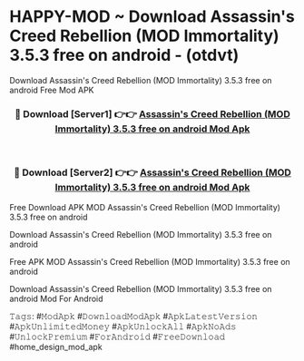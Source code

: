 # HAPPY-MOD ~ Download Assassin's Creed Rebellion (MOD Immortality) 3.5.3 free on android - (otdvt)
Download Assassin's Creed Rebellion (MOD Immortality) 3.5.3 free on android Free Mod APK

<div align="center">
<h3>🔴 Download [Server1] 👉👉 <a href="https://apk-comot.site?title=Assassin's_Creed_Rebellion_(MOD_Immortality)_3.5.3_free_on_android">Assassin's Creed Rebellion (MOD Immortality) 3.5.3 free on android Mod Apk</a></h3><br>

<h3>🔴 Download [Server2] 👉👉 <a href="https://apk-comot.site?title=Assassin's_Creed_Rebellion_(MOD_Immortality)_3.5.3_free_on_android">Assassin's Creed Rebellion (MOD Immortality) 3.5.3 free on android Mod Apk</a></h3>
</div>


Free Download APK MOD Assassin's Creed Rebellion (MOD Immortality) 3.5.3 free on android

Download Assassin's Creed Rebellion (MOD Immortality) 3.5.3 free on android 

Free APK MOD Assassin's Creed Rebellion (MOD Immortality) 3.5.3 free on android 

Download Assassin's Creed Rebellion (MOD Immortality) 3.5.3 free on android Mod For Android

𝚃𝚊𝚐𝚜: #𝙼𝚘𝚍𝙰𝚙𝚔 #𝙳𝚘𝚠𝚗𝚕𝚘𝚊𝚍𝙼𝚘𝚍𝙰𝚙𝚔 #𝙰𝚙𝚔𝙻𝚊𝚝𝚎𝚜𝚝𝚅𝚎𝚛𝚜𝚒𝚘𝚗 #𝙰𝚙𝚔𝚄𝚗𝚕𝚒𝚖𝚒𝚝𝚎𝚍𝙼𝚘𝚗𝚎𝚢 #𝙰𝚙𝚔𝚄𝚗𝚕𝚘𝚌𝚔𝙰𝚕𝚕 #𝙰𝚙𝚔𝙽𝚘𝙰𝚍𝚜 #𝚄𝚗𝚕𝚘𝚌𝚔𝙿𝚛𝚎𝚖𝚒𝚞𝚖 #𝙵𝚘𝚛𝙰𝚗𝚍𝚛𝚘𝚒𝚍 #𝙵𝚛𝚎𝚎𝙳𝚘𝚠𝚗𝚕𝚘𝚊𝚍 #home_design_mod_apk